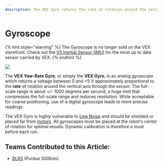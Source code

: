 ```yaml
---
description: The VEX Gyro returns the rate of rotation around the veritcal axis.
---
```


# Gyroscope

{% hint style="warning" %}
The Gyroscope is no longer sold on the VEX storefront. Check out the [V5 Inertial Sensor \(IMU\)](imu.md) for the most up to date sensor carried by VEX.
{% endhint %}

![](https://phabricator.purduesigbots.com/file/data/p7jm7bskc4bq23bdhvxn/PHID-FILE-w3fvfl5l6ijotesvazfz/vex_gyro.jpg)

The **VEX Yaw-Rate Gyro**, or simply the **VEX Gyro**, is an analog gyroscope which returns a voltage between 0 and +5 V approximately proportional to the **rate** of rotation around the vertical axis through the sensor. The full-scale range is about +/- 1000 degrees per second, a huge limit that compresses the full-scale range and reduces resolution. While acceptable for coarse positioning, use of a digital gyroscope leads to more precise readings.

The VEX Gyro is highly vulnerable to [Line Noise](../../line-noise.md) and should be shielded or placed far from [motors](../vex-electronics/motors.md). All gyroscopes must be placed at the robot's center of rotation for optimal results. Dynamic calibration is therefore a must before each run.

## Teams Contributed to this Article:

* [BLRS](https://purduesigbots.com/) \(Purdue SIGBots\)

